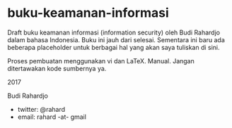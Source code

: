 # buku-keamanan-informasi

Draft buku keamanan informasi (information security) oleh Budi Rahardjo
dalam bahasa Indonesia.
Buku ini jauh dari selesai. Sementara ini baru ada beberapa placeholder
untuk berbagai hal yang akan saya tuliskan di sini.


Proses pembuatan menggunakan vi dan LaTeX. Manual.
Jangan ditertawakan kode sumbernya ya.

2017

Budi Rahardjo

* twitter: @rahard
* email: rahard -at- gmail
